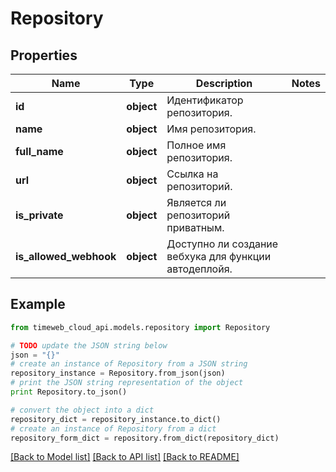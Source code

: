# Repository


## Properties
Name | Type | Description | Notes
------------ | ------------- | ------------- | -------------
**id** | **object** | Идентификатор репозитория. | 
**name** | **object** | Имя репозитория. | 
**full_name** | **object** | Полное имя репозитория. | 
**url** | **object** | Ссылка на репозиторий. | 
**is_private** | **object** | Является ли репозиторий приватным. | 
**is_allowed_webhook** | **object** | Доступно ли создание вебхука для функции автодеплойя. | 

## Example

```python
from timeweb_cloud_api.models.repository import Repository

# TODO update the JSON string below
json = "{}"
# create an instance of Repository from a JSON string
repository_instance = Repository.from_json(json)
# print the JSON string representation of the object
print Repository.to_json()

# convert the object into a dict
repository_dict = repository_instance.to_dict()
# create an instance of Repository from a dict
repository_form_dict = repository.from_dict(repository_dict)
```
[[Back to Model list]](../README.md#documentation-for-models) [[Back to API list]](../README.md#documentation-for-api-endpoints) [[Back to README]](../README.md)


